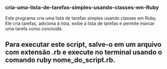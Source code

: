 ### cria-uma-lista-de-tarefas-simples-usando-classes-em-Ruby
Este programa cria uma lista de tarefas simples usando classes em Ruby. Ele cria tarefas, adiciona à lista, exibe a lista de tarefas e permite marcar uma tarefa como concluída.
## Para executar este script, salve-o em um arquivo com extensão .rb e execute no terminal usando o comando ruby nome_do_script.rb.
